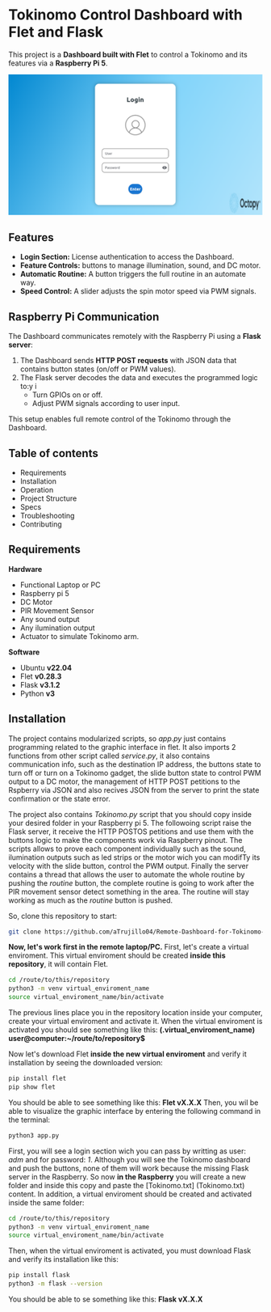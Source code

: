 # Tokinomo Control Dashboard with Flet and Flask

This project is a **Dashboard built with Flet** to control a Tokinomo and its features via a **Raspberry Pi 5**.

![](fletdash.png)

## Features

- **Login Section:** License authentication to access the Dashboard.  
- **Feature Controls:** buttons to manage illumination, sound, and DC motor.  
- **Automatic Routine:** A button triggers the full routine in an automate way.  
- **Speed Control:** A slider adjusts the spin motor speed via PWM signals.

## Raspberry Pi Communication

The Dashboard communicates remotely with the Raspberry Pi using a **Flask server**:

1. The Dashboard sends **HTTP POST requests** with JSON data that contains button states (on/off or PWM values).  
2. The Flask server decodes the data and executes the programmed logic to:y i
   - Turn GPIOs on or off.  
   - Adjust PWM signals according to user input.

This setup enables full remote control of the Tokinomo through the Dashboard.

## Table of contents
- Requirements
- Installation
- Operation
- Project Structure
- Specs
- Troubleshooting
- Contributing

## Requirements
**Hardware**
- Functional Laptop or PC
- Raspberry pi 5
- DC Motor
- PIR Movement Sensor
- Any sound output
- Any ilumination output
- Actuator to simulate Tokinomo arm.

**Software**
- Ubuntu **v22.04**
- Flet **v0.28.3**
- Flask **v3.1.2**
- Python **v3**

## Installation
The project contains modularized scripts, so *app.py* just contains programming related to the graphic interface in flet. It also imports 2 functions from other script called *service.py*, it also contains communication info, such as the destination IP address, the buttons state to turn off or turn on a Tokinomo gadget, the slide button state to control PWM output to a DC motor, the management of HTTP POST petitions to the Rspberry via JSON and also recives JSON from the server to print the state confirmation or the state error.

The project also contains *Tokinomo.py* script that you should copy inside your desired folder in your Raspberry pi 5. The followoing script raise the Flask server, it receive the HTTP POSTOS petitions and use them with the buttons logic to make the components work via Raspberry pinout. The scripts allows to prove each component individually such as the sound, ilumination outputs such as led strips or the motor wich you can modifTy its velocity with the slide button, control the PWM output. Finally the server contains a thread that allows the user to automate the whole routine by pushing the *routine* button, the complete routine is going to work after the PIR movement sensor detect something in the area. The routine will stay working as much as the *routine* button is pushed.

So, clone this repository to start:

```bash
git clone https://github.com/aTrujillo04/Remote-Dashboard-for-Tokinomo-in-Flet
```
**Now, let's work first in the remote laptop/PC.**
First, let's create a virtual enviroment. This virtual enviroment should be created **inside this repository**, it will contain Flet. 

```bash
cd /route/to/this/repository
python3 -m venv virtual_enviroment_name
source virtual_enviroment_name/bin/activate
```
The previous lines place you in the repository location inside your computer, create your virtual enviroment and activate it. When the virtual enviroment is activated you should see something like this:
**(.virtual_enviroment_name) user@computer:~/route/to/repository$**

Now let's download Flet **inside the new virtual enviroment** and verify it installation by seeing the downloaded version:

```bash
pip install flet
pip show flet
```
You should be able to see something like this: **Flet vX.X.X**
Then, you wil be able to visualize the graphic interface by entering the following command in the terminal:

```bash
python3 app.py
```
First, you will see a login section wich you can pass by writting as user: *adm* and for password: *1*. Although you will see the Tokinomo dashboard and push the buttons, none of them will work because the missing Flask server in the Raspberry. So now **in the Raspberry** you will create a new folder and inside this copy and paste the [Tokinomo.txt] (Tokinomo.txt) content.
In addition, a virtual enviroment should be created and activated inside the same folder:

```bash
cd /route/to/this/repository
python3 -m venv virtual_enviroment_name
source virtual_enviroment_name/bin/activate
```
Then, when the virtual enviroment is activated, you must download Flask and verify its installation like this:

```bash
pip install flask
python3 -m flask --version
```
You should be able to se something like this: **Flask vX.X.X** 









